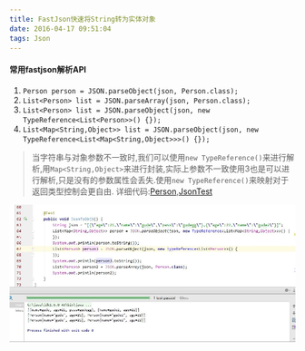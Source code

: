 ```yaml
---
title: FastJson快速将String转为实体对象
date: 2016-04-17 09:51:04
tags: Json
---
```


#### 常用fastjson解析API

1. `Person person = JSON.parseObject(json, Person.class);`
1. `List<Person> list = JSON.parseArray(json, Person.class);`
1. `List<Person> list = JSON.parseObject(json, new TypeReference<List<Person>>() {});`
1. `List<Map<String,Object>> list = JSON.parseObject(json, new TypeReference<List<Map<String,Object>>>() {}); `

<!--more-->       

> 当字符串与对象参数不一致时,我们可以使用`new TypeReference()`来进行解析,用`Map<String,Object>`来进行封装,实际上参数不一致使用3也是可以进行解析,只是没有的参数属性会丢失.使用`new TypeReference()`来映射对于返回类型控制会更自由.
详细代码:[Person](https://github.com/gudegg/gudegg.github.io/blob/master/code/Person.java),[JsonTest](https://github.com/gudegg/gudegg.github.io/blob/master/code/JsonTest.java)

![](/images/fastjson.jpg)

